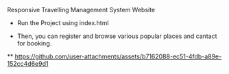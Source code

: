 Responsive Travelling Management System Website

- Run the Project using index.html

- Then, you can register and browse various popular places and cantact for booking.

** https://github.com/user-attachments/assets/b7162088-ec51-4fdb-a89e-152cc4d6e9d1



